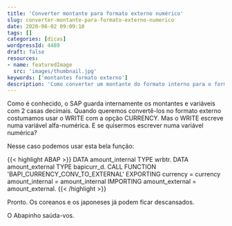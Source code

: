 ```yaml
---
title: 'Converter montante para formato externo numérico'
slug: converter-montante-para-formato-externo-numerico
date: 2020-06-02 09:09:10
tags: []
categories: [dicas]
wordpressId: 4489
draft: false
resources:
- name: featuredImage
  src: 'images/thumbnail.jpg'
keywords: ['montantes formato externo']
description: 'Como converter um montante do formato interno para o formato interno atribuindo o resultado a uma variável de tipo numérico.'
---
```

Como é conhecido, o SAP guarda internamente os montantes e variáveis com 2 casas decimais. Quando queremos convertê-los no formato externo costumamos usar o WRITE com a opção CURRENCY. Mas o WRITE escreve numa variável alfa-numérica. E se quisermos escrever numa variável numérica?

<!--more-->

Nesse caso podemos usar esta bela função:


{{< highlight ABAP >}}
DATA amount_internal TYPE wrbtr.
DATA amount_external TYPE bapicurr_d.
CALL FUNCTION 'BAPI_CURRENCY_CONV_TO_EXTERNAL'
  EXPORTING
    currency        = currency
    amount_internal = amount_internal
  IMPORTING
    amount_external = amount_external.
{{< /highlight >}}

Pronto. Os coreanos e os japoneses já podem ficar descansados.

O Abapinho saúda-vos.
